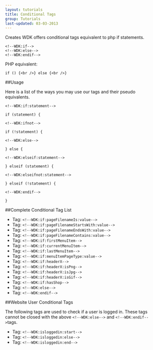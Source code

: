 ```yaml
---
layout: tutorials
title: Conditional Tags
group: Tutorials
last-updated: 03-03-2013
---
```



Creates WDK offers conditional tags equivalent to php if statements.

```
<!--WDK:if-->
<!--WDK:else-->
<!--WDK:endif-->
```

PHP equivalent:
```
if () {<br />} else {<br />}
```

##Usage

Here is a list of the ways you may use our tags and their pseudo equivalents.

```
<!--WDK:if:statement-->

if (statement) {
```

```
<!--WDK:ifnot-->

if (!statement) {
```

 
```
<!--WDK:else-->

} else {
```

```
<!--WDK:elseif:statement-->

} elseif (statement) {
```

```
<!--WDK:elseifnot:statement-->

} elseif (!statement) {
```

```
<!--WDK:endif-->

}
```

##Complete Conditional Tag List

- Tag: `<!--WDK:if:pageFilenameIs:value-->`
- Tag: `<!--WDK:if:pageFilenameStartsWith:value-->`
- Tag: `<!--WDK:if:pageFilenameEndsWith:value-->`
- Tag: `<!--WDK:if:pageFilenameContains:value-->`
- Tag: `<!--WDK:if:firstMenuItem-->`
- Tag: `<!--WDK:if:currentMenuItem-->`
- Tag: `<!--WDK:if:lastMenuItem-->`
- Tag: `<!--WDK:if:menuItemPageType:value-->`
- Tag: `<!--WDK:if:headerX-->`
- Tag: `<!--WDK:if:headerX:isPng-->`
- Tag: `<!--WDK:if:headerX:isJpg-->`
- Tag: `<!--WDK:if:headerX:isGif-->`
- Tag: `<!--WDK:if:hasShop-->`
- Tag: `<!--WDK:else-->`
- Tag: `<!--WDK:endif-->`

##Website User Conditional Tags

The following tags are used to check if a user is logged in. These tags cannot be closed with the above `<!--WDK:else-->` and `<!--WDK:endif-->`tags.
- Tag: `<!--WDK:isloggedin:start-->`
- Tag: `<!--WDK:isloggedin:else-->`
- Tag: `<!--WDK:isloggedin:end-->`
